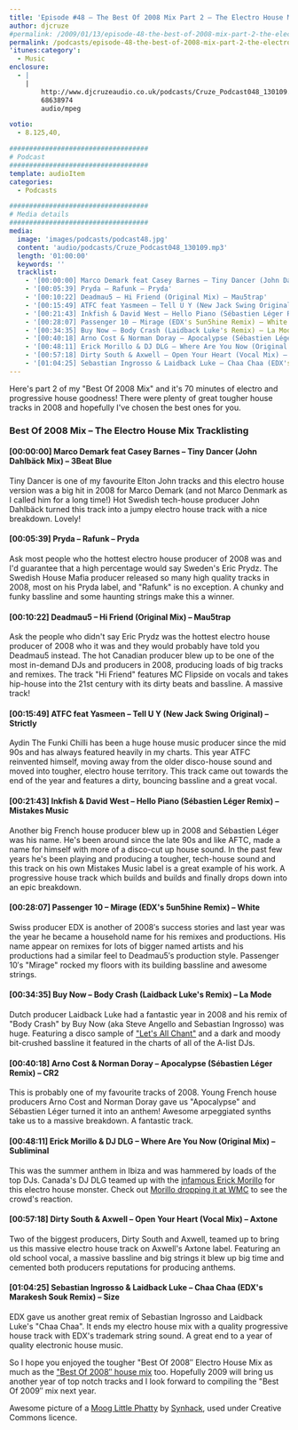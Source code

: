 ```yaml
---
title: 'Episode #48 – The Best Of 2008 Mix Part 2 – The Electro House Mix'
author: djcruze
#permalink: /2009/01/13/episode-48-the-best-of-2008-mix-part-2-the-electro-house-mix/
permalink: /podcasts/episode-48-the-best-of-2008-mix-part-2-the-electro-house-mix/
'itunes:category':
  - Music
enclosure:
  - |
    |
        http://www.djcruzeaudio.co.uk/podcasts/Cruze_Podcast048_130109.mp3
        68638974
        audio/mpeg

votio:
  - 8.125,40,

###################################
# Podcast
###################################
template: audioItem
categories:
  - Podcasts

###################################
# Media details
###################################
media:
  image: 'images/podcasts/podcast48.jpg'
  content: 'audio/podcasts/Cruze_Podcast048_130109.mp3'
  length: '01:00:00'
  keywords: ''
  tracklist:
    - '[00:00:00] Marco Demark feat Casey Barnes – Tiny Dancer (John Dahlbäck Mix) – 3Beat Blue'
    - '[00:05:39] Pryda – Rafunk – Pryda'
    - '[00:10:22] Deadmau5 – Hi Friend (Original Mix) – Mau5trap'
    - '[00:15:49] ATFC feat Yasmeen – Tell U Y (New Jack Swing Original) – Strictly'
    - '[00:21:43] Inkfish & David West – Hello Piano (Sébastien Léger Remix) – Mistakes Music'
    - '[00:28:07] Passenger 10 – Mirage (EDX's 5un5hine Remix) – White'
    - '[00:34:35] Buy Now – Body Crash (Laidback Luke's Remix) – La Mode'
    - '[00:40:18] Arno Cost & Norman Doray – Apocalypse (Sébastien Léger Remix) – CR2'
    - '[00:48:11] Erick Morillo & DJ DLG – Where Are You Now (Original Mix) – Subliminal'
    - '[00:57:18] Dirty South & Axwell – Open Your Heart (Vocal Mix) – Axtone'
    - '[01:04:25] Sebastian Ingrosso & Laidback Luke – Chaa Chaa (EDX's Marakesh Souk Remix) – Size'
---
```


Here's part 2 of my "Best Of 2008 Mix" and it's 70 minutes of electro and progressive house goodness! There were plenty of great tougher house tracks in 2008 and hopefully I've chosen the best ones for you.

### Best Of 2008 Mix – The Electro House Mix Tracklisting

#### [00:00:00] Marco Demark feat Casey Barnes – Tiny Dancer (John Dahlbäck Mix) – 3Beat Blue

Tiny Dancer is one of my favourite Elton John tracks and this electro house version was a big hit in 2008 for Marco Demark (and not Marco Denmark as I called him for a long time!) Hot Swedish tech-house producer John Dahlbäck turned this track into a jumpy electro house track with a nice breakdown. Lovely!

#### [00:05:39] Pryda – Rafunk – Pryda

Ask most people who the hottest electro house producer of 2008 was and I'd guarantee that a high percentage would say Sweden's Eric Prydz. The Swedish House Mafia producer released so many high quality tracks in 2008, most on his Pryda label, and "Rafunk" is no exception. A chunky and funky bassline and some haunting strings make this a winner.

#### [00:10:22] Deadmau5 – Hi Friend (Original Mix) – Mau5trap

Ask the people who didn't say Eric Prydz was the hottest electro house producer of 2008 who it was and they would probably have told you Deadmau5 instead. The hot Canadian producer blew up to be one of the most in-demand DJs and producers in 2008, producing loads of big tracks and remixes. The track "Hi Friend" features MC Flipside on vocals and takes hip-house into the 21st century with its dirty beats and bassline. A massive track!

#### [00:15:49] ATFC feat Yasmeen – Tell U Y (New Jack Swing Original) – Strictly

Aydin The Funki Chilli has been a huge house music producer since the mid 90s and has always featured heavily in my charts. This year ATFC reinvented himself, moving away from the older disco-house sound and moved into tougher, electro house territory. This track came out towards the end of the year and features a dirty, bouncing bassline and a great vocal.

#### [00:21:43] Inkfish & David West – Hello Piano (Sébastien Léger Remix) – Mistakes Music

Another big French house producer blew up in 2008 and Sébastien Léger was his name. He's been around since the late 90s and like AFTC, made a name for himself with more of a disco-cut up house sound. In the past few years he's been playing and producing a tougher, tech-house sound and this track on his own Mistakes Music label is a great example of his work. A progressive house track which builds and builds and finally drops down into an epic breakdown.

#### [00:28:07] Passenger 10 – Mirage (EDX's 5un5hine Remix) – White

Swiss producer EDX is another of 2008&#8242;s success stories and last year was the year he became a household name for his remixes and productions. His name appear on remixes for lots of bigger named artists and his productions had a similar feel to Deadmau5&#8242;s production style. Passenger 10&#8242;s "Mirage" rocked my floors with its building bassline and awesome strings.

#### [00:34:35] Buy Now – Body Crash (Laidback Luke's Remix) – La Mode

Dutch producer Laidback Luke had a fantastic year in 2008 and his remix of "Body Crash" by Buy Now (aka Steve Angello and Sebastian Ingrosso) was huge. Featuring a disco sample of ["Let's All Chant"][4] and a dark and moody bit-crushed bassline it featured in the charts of all of the A-list DJs.

#### [00:40:18] Arno Cost & Norman Doray – Apocalypse (Sébastien Léger Remix) – CR2

This is probably one of my favourite tracks of 2008. Young French house producers Arno Cost and Norman Doray gave us "Apocalypse" and Sébastien Léger turned it into an anthem! Awesome arpeggiated synths take us to a massive breakdown. A fantastic track.

#### [00:48:11] Erick Morillo & DJ DLG – Where Are You Now (Original Mix) – Subliminal

This was the summer anthem in Ibiza and was hammered by loads of the top DJs. Canada's DJ DLG teamed up with the [infamous Erick Morillo][5] for this electro house monster. Check out [Morillo dropping it at WMC][6] to see the crowd's reaction.

#### [00:57:18] Dirty South & Axwell – Open Your Heart (Vocal Mix) – Axtone

Two of the biggest producers, Dirty South and Axwell, teamed up to bring us this massive electro house track on Axwell's Axtone label. Featuring an old school vocal, a massive bassline and big strings it blew up big time and cemented both producers reputations for producing anthems.

#### [01:04:25] Sebastian Ingrosso & Laidback Luke – Chaa Chaa (EDX's Marakesh Souk Remix) – Size

EDX gave us another great remix of Sebastian Ingrosso and Laidback Luke's "Chaa Chaa". It ends my electro house mix with a quality progressive house track with EDX's trademark string sound. A great end to a year of quality electronic house music.

So I hope you enjoyed the tougher "Best Of 2008&#8243; Electro House Mix as much as the ["Best Of 2008&#8243; house mix][7] too. Hopefully 2009 will bring us another year of top notch tracks and I look forward to compiling the "Best Of 2009&#8243; mix next year.

Awesome picture of a [Moog Little Phatty][8] by [Synhack][9], used under Creative Commons licence.

[1]: http://www.djcruze.co.uk/cms/wp-content/uploads/2009/01/podcast48.jpg
[2]: http://www.djcruze.co.uk/cms/wp-content/DownloadButton.gif
[3]: http://www.djcruzeaudio.co.uk/podcasts/Cruze_Podcast048_130109.mp3
[4]: http://uk.youtube.com/watch?v=TGNrufyCC-0
[5]: http://news.bbc.co.uk/1/hi/scotland/glasgow_and_west/7796285.stm
[6]: http://uk.youtube.com/watch?v=r3VVf_6f45Q
[7]: http://www.djcruze.co.uk/cms/2009/01/02/episode-47-the-best-of-2008-mix-part-1-the-house-mix/
[8]: http://flickr.com/photos/synhack/3186370801/
[9]: http://flickr.com/photos/synhack/
